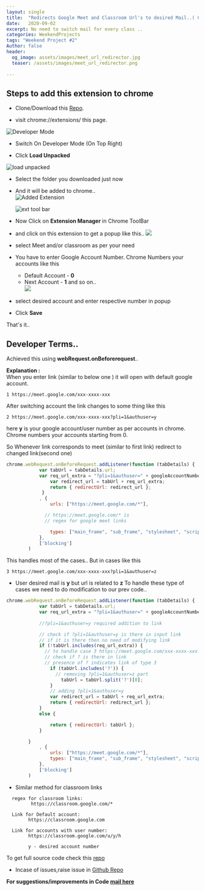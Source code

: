 ```yaml
---
layout: single
title:  "Redirects Google Meet and Classroom Url's to desired Mail..( Chrome Extension) "
date:   2020-09-02
excerpt: No need to switch mail for every class .. 
categories: WeekendProjects
tags: "Weekend Project #2"
Author: false
header:
  og_image: assets/images/meet_url_redirector.jpg
  teaser: /assets/images/meet_url_redirector.png
  
---
```


## Steps to add this extension to chrome

+ Clone/Download this [Repo](https://github.com/RajasekharGuptha/GoogleMeet-Mail-Switcher).

+ visit chrome://extensions/ this page.

![Developer Mode](/assets\images\developermodetoggle.png)

+ Switch On Developer Mode (On Top Right)

+ Click **Load Unpacked**

![load unpacked](/assets\images\loadUnpacked.png)

+ Select the folder you downloaded just now 

+ And it will be added to chrome..  
![Added Extension](/assets\images\Capture.PNG)

  ![ext tool bar](/assets\images\ext_bar.PNG)
+ Now Click on **Extension Manager** in Chrome ToolBar

+ and click on this extension to get a popup like this..
![](/assets\images\popup_meet_redirect.PNG) 
+ select Meet and/or classroom as per your need
+ You have to enter Google Account Number.
Chrome Numbers your accounts like this 

  + Default Account - **0**   
  + Next Account - **1** and so on..   
![](/assets\images\gmail_numbering.png)

+ select desired account and enter respective number in popup
+ Click **Save**

That's it..


## Developer Terms..

Achieved this using  **webRequest.onBeforerequest**..

**Explanation :**  
When you enter link (similar to below one ) it will open with default google account.

``
1 https://meet.google.com/xxx-xxxx-xxx
``  

After switching account the link changes to some thing like this 

``
2 https://meet.google.com/xxx-xxxx-xxx?pli=1&authuser=y
``

here **y** is your google account/user number as per accounts in chrome.
Chrome numbers your accounts starting from 0.

So Whenever link corresponds to meet (similar to first link) redirect to changed link(second one) 

```js
chrome.webRequest.onBeforeRequest.addListener(function (tabDetails) {
            var tabUrl = tabDetails.url;
            var req_url_extra = "?pli=1&authuser=" + googleAccountNumber; // user input
                var redirect_url = tabUrl + req_url_extra;
                return { redirectUrl: redirect_url };
             }
            , {
                urls: ["https://meet.google.com/*"],

              // https://meet.google.com/* is
              // regex for google meet links

                types: ["main_frame", "sub_frame", "stylesheet", "script", "image", "object", "xmlhttprequest", "other"]
            },
            ['blocking']
        )
```
This handles most of the cases..
But in cases like this

``
3 https://meet.google.com/xxx-xxxx-xxx?pli=1&authuser=z
``
+ User desired mail is **y** but url is related to **z**
To handle these type of cases we need to do modification to our prev code..
```javascript
chrome.webRequest.onBeforeRequest.addListener(function (tabDetails) {
            var tabUrl = tabDetails.url;
            var req_url_extra = "?pli=1&authuser=" + googleAccountNumber;
            
            //?pli=1&authuser=y required addition to link

            // check if ?pli=1&authuser=y is there in input link
            // if it is there then no need of modifying link
            if (!tabUrl.includes(req_url_extra)) {
              // to handle case 3 https://meet.google.com/xxx-xxxx-xxx?pli=1&authuser=z
              // check if ? is there in link
              // presence of ? indicates link of type 3 
                if (tabUrl.includes('?')) {
                  // removing ?pli=1&authuser=z part
                    tabUrl = tabUrl.split('?')[0];
                }
                // adding ?pli=1&authuser=y 
                var redirect_url = tabUrl + req_url_extra;
                return { redirectUrl: redirect_url };
            }
            else {

                return { redirectUrl: tabUrl };
            }

        }
            , {
                urls: ["https://meet.google.com/*"],
                types: ["main_frame", "sub_frame", "stylesheet", "script", "image", "object", "xmlhttprequest", "other"]
            },
            ['blocking']
        )
```

+ Similar method for classroom links

```
  regex for classroom links:  
         https://classroom.google.com/*

  Link for Default account:
        https://classroom.google.com

  Link for accounts with user number:
        https://classroom.google.com/u/y/h

        y - desired account number
```

To get full source code check this [repo](https://github.com/RajasekharGuptha/GoogleMeet-Mail-Switcher)

+ Incase of issues,raise issue in [Github Repo](https://github.com/RajasekharGuptha/GoogleMeet-Mail-Switcher)

**For suggestions/improvements in Code [mail here](mailto:rajasekharguptha.in@gmail.com)**
